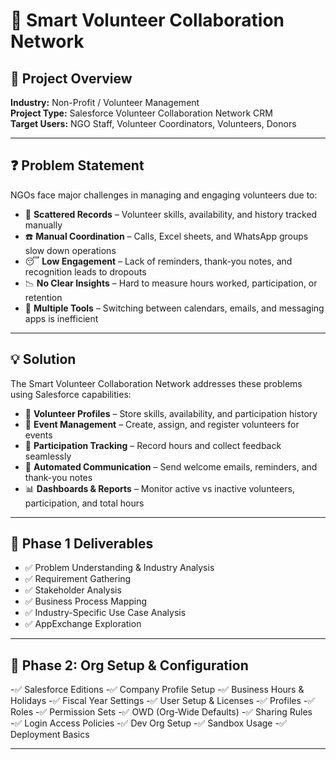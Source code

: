 <!-- <<<<<<< HEAD
# Salesforce DX Project: Next Steps

Now that you’ve created a Salesforce DX project, what’s next? Here are some documentation resources to get you started.

## How Do You Plan to Deploy Your Changes?

Do you want to deploy a set of changes, or create a self-contained application? Choose a [development model](https://developer.salesforce.com/tools/vscode/en/user-guide/development-models).

## Configure Your Salesforce DX Project

The `sfdx-project.json` file contains useful configuration information for your project. See [Salesforce DX Project Configuration](https://developer.salesforce.com/docs/atlas.en-us.sfdx_dev.meta/sfdx_dev/sfdx_dev_ws_config.htm) in the _Salesforce DX Developer Guide_ for details about this file.

## Read All About It

- [Salesforce Extensions Documentation](https://developer.salesforce.com/tools/vscode/)
- [Salesforce CLI Setup Guide](https://developer.salesforce.com/docs/atlas.en-us.sfdx_setup.meta/sfdx_setup/sfdx_setup_intro.htm)
- [Salesforce DX Developer Guide](https://developer.salesforce.com/docs/atlas.en-us.sfdx_dev.meta/sfdx_dev/sfdx_dev_intro.htm)
- [Salesforce CLI Command Reference](https://developer.salesforce.com/docs/atlas.en-us.sfdx_cli_reference.meta/sfdx_cli_reference/cli_reference.htm)
======= -->
# 🌟 Smart Volunteer Collaboration Network

## 📌 Project Overview
**Industry:** Non-Profit / Volunteer Management  
**Project Type:** Salesforce Volunteer Collaboration Network CRM  
**Target Users:** NGO Staff, Volunteer Coordinators, Volunteers, Donors  

---

## ❓ Problem Statement
NGOs face major challenges in managing and engaging volunteers due to:

- 📂 **Scattered Records** – Volunteer skills, availability, and history tracked manually  
- ☎️ **Manual Coordination** – Calls, Excel sheets, and WhatsApp groups slow down operations  
- 😴 **Low Engagement** – Lack of reminders, thank-you notes, and recognition leads to dropouts  
- 📉 **No Clear Insights** – Hard to measure hours worked, participation, or retention  
- 🔄 **Multiple Tools** – Switching between calendars, emails, and messaging apps is inefficient  

---

## 💡 Solution
The Smart Volunteer Collaboration Network addresses these problems using Salesforce capabilities:

- 👥 **Volunteer Profiles** – Store skills, availability, and participation history  
- 📅 **Event Management** – Create, assign, and register volunteers for events  
- 🌸 **Participation Tracking** – Record hours and collect feedback seamlessly  
- 📢 **Automated Communication** – Send welcome emails, reminders, and thank-you notes  
- 📊 **Dashboards & Reports** – Monitor active vs inactive volunteers, participation, and total hours  

---

## 🚀 Phase 1 Deliverables
- ✅ Problem Understanding & Industry Analysis  
- ✅ Requirement Gathering  
- ✅ Stakeholder Analysis  
- ✅ Business Process Mapping  
- ✅ Industry-Specific Use Case Analysis  
- ✅ AppExchange Exploration  

---

## 🚀 Phase 2: Org Setup & Configuration
-✅ Salesforce Editions
-✅ Company Profile Setup
-✅ Business Hours & Holidays
-✅ Fiscal Year Settings
-✅ User Setup & Licenses
-✅ Profiles
-✅ Roles
-✅ Permission Sets
-✅ OWD (Org-Wide Defaults)
-✅ Sharing Rules
-✅ Login Access Policies
-✅ Dev Org Setup
-✅ Sandbox Usage
-✅ Deployment Basics

---

